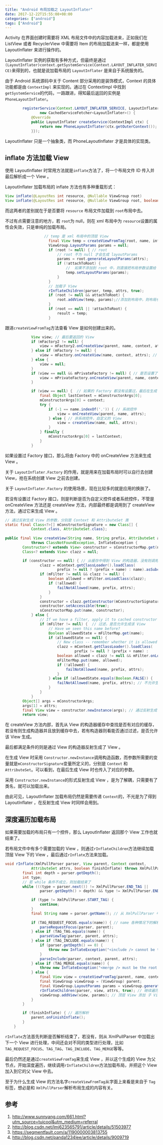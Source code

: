 ```yaml
---
title: "Android 布局加载之 LayoutInflater"
date: 2017-12-22T15:55:08+08:00
categories: ["android"]
tags: ["Android"]
---
```



Activity 在界面创建时需要将 XML 布局文件中的内容加载进来，正如我们在 ListView 或者 RecyclerView 中需要将 Item 的布局加载进来一样，都是使用 LayoutInflater 来进行操作的。

LayoutInflater 实例的获取有多种方式，但最终是通过`(LayoutInflater)context.getSystemService(Context.LAYOUT_INFLATER_SERVICE)`来得到的，也就是说加载布局的 `LayoutInflater` 是来自于系统服务的。

<!--more-->

由于 Android 系统源码中关于 Content 部分采用的是装饰模式，Context 的具体功能都是由 `ContextImpl` 来实现的。通过在 ContextImpl 中找到`getSystemService`的代码，一路跟进，得知最后返回的实例是`PhoneLayoutInflater`。

``` java
        registerService(Context.LAYOUT_INFLATER_SERVICE, LayoutInflater.class,
                new CachedServiceFetcher<LayoutInflater>() {
            @Override
            public LayoutInflater createService(ContextImpl ctx) {
                return new PhoneLayoutInflater(ctx.getOuterContext());
            }});
```
LayoutInflater 只是一个抽象类，而 PhoneLayoutInflater 才是具体的实现类。

## inflate 方法加载 View

使用 LayoutInflater 时常用方法就是`inflate`方法了，将一个布局文件 ID 传入并最后解析成一个 View 。

LayoutInflater 加载布局的 inflate 方法也有多种重载形式：
``` java
View inflate(@LayoutRes int resource, @Nullable ViewGroup root)
View inflate(@LayoutRes int resource, @Nullable ViewGroup root, boolean attachToRoot)
```

而这两者的差别就在于是否要将 `resource` 布局文件加载到 `root`布局中去。

不过有点需要注意的地方，若 `root`为 null，则在 xml 布局中为 `resource`设置的属性会失效，只是单纯的加载布局。
``` java
				  // temp 是 xml 布局中的顶层 View
                    final View temp = createViewFromTag(root, name, inflaterContext, attrs);
                    ViewGroup.LayoutParams params = null;
                    if (root != null) { // root 
	                    // root 不为 null 才会生成 layoutParams
                        params = root.generateLayoutParams(attrs);
                        if (!attachToRoot) {
							//  如果不添加到 root 中，则直接把布局参数设置给 temp
                            temp.setLayoutParams(params);
                        }
                    }
                    // 加载子 View 
					rInflateChildren(parser, temp, attrs, true);
                    if (root != null && attachToRoot) {
                        root.addView(temp, params);//添加到布局中，则布局参数用到 addView 中去
                    }
                    if (root == null || !attachToRoot) {
                        result = temp;
                    }
```

跟进`createViewFromTag`方法查看 View 是如何创建出来的。
``` java
			View view; // 最后要返回的 View
            if (mFactory2 != null) {
                view = mFactory2.onCreateView(parent, name, context, attrs); // 是否设置了 Factory2 
            } else if (mFactory != null) {
                view = mFactory.onCreateView(name, context, attrs); // 是否设置了 Factory
            } else {
                view = null;
            }
            if (view == null && mPrivateFactory != null) { // 是否设置了 PrivateFactory
                view = mPrivateFactory.onCreateView(parent, name, context, attrs);
            }

            if (view == null) {  // 如果的 Factory 都没有设置过，最后在生成 View
                final Object lastContext = mConstructorArgs[0];
                mConstructorArgs[0] = context;
                try {
                    if (-1 == name.indexOf('.')) { // 系统控件 
                        view = onCreateView(parent, name, attrs);
                    } else { // 非系统控件，自定义的 View 
                        view = createView(name, null, attrs);
                    }
                } finally {
                    mConstructorArgs[0] = lastContext;
                }
            }
```

如果设置过 Factory 接口，那么将由 Factory 中的 onCreateView 方法来生成 View 。

关于 `LayoutInflater.Factory` 的作用，就是用来在加载布局时可以自行去创建 View，抢在系统创建 View 之前去创建。

关于 `LayoutInflater.Factory` 的使用场景，现在比较多的就是应用的换肤了。

若没有设置过 Factory 接口，则是判断是否为自定义控件或者系统控件，不管是 onCreateView 方法还是 createView 方法，内部最终都是调用到了 createView 方法，通过它来生成 View 。

``` java
// 通过反射生成 View 的参数，分别是 Context 和 AttributeSet 类
static final Class<?>[] mConstructorSignature = new Class[] {
            Context.class, AttributeSet.class};
            
public final View createView(String name, String prefix, AttributeSet attrs)
            throws ClassNotFoundException, InflateException {
        Constructor<? extends View> constructor = sConstructorMap.get(name);
        Class<? extends View> clazz = null;

		if (constructor == null) { // 从缓存中得到 View 的构造器，没有则调用 getConstructor
                clazz = mContext.getClassLoader().loadClass(
                        prefix != null ? (prefix + name) : name).asSubclass(View.class);
                if (mFilter != null && clazz != null) {
                    boolean allowed = mFilter.onLoadClass(clazz);
                    if (!allowed) {
                        failNotAllowed(name, prefix, attrs);
                    }
                }
                constructor = clazz.getConstructor(mConstructorSignature);
                constructor.setAccessible(true);
                sConstructorMap.put(name, constructor);
            } else {
                // If we have a filter, apply it to cached constructor
                if (mFilter != null) {  // 过滤，是否允许生成该 View
                    // Have we seen this name before?
                    Boolean allowedState = mFilterMap.get(name);
                    if (allowedState == null) {
                        // New class -- remember whether it is allowed
                        clazz = mContext.getClassLoader().loadClass(
                                prefix != null ? (prefix + name) :                  name).asSubclass(View.class);
                        boolean allowed = clazz != null && mFilter.onLoadClass(clazz);
                        mFilterMap.put(name, allowed);
                        if (!allowed) {
                            failNotAllowed(name, prefix, attrs);
                        }
                    } else if (allowedState.equals(Boolean.FALSE)) {
                        failNotAllowed(name, prefix, attrs); // 不允许生成该 View
                    }
                }
            }
        Object[] args = mConstructorArgs;
        args[1] = attrs;
        final View view = constructor.newInstance(args); // 通过反射生成 View
		return view;
```

在 createView 方法内部，首先从 View 的构造器缓存中查找是否有对应的缓存，若没有则生成构造器并且放到缓存中去，若有构造器则看能否通过过滤，是否允许该 View 生成。

最后都满足条件的则是通过 View 的构造器反射生成了 View 。


在生成 View 时采用 `Constructor.newInstance`调用构造函数，而参数所需要的变量就是`mConstructorSignature`变量所定义的，分别是 `Context` 和 `AttributeSet`。可以看到，在最后生成 View 时也传入了对应的参数。

采用 `Constructor.newInstance`的形式反射生成 View ，是为了解耦，只需要有了类名，就可以加载出来。

由此可见，LayoutInflater 加载布局仍然是需要传递 `Context`的，不光是为了得到 LayoutInflater ，在反射生成 View 时同样会用到。



## 深度遍历加载布局

如果需要加载的布局只有一个控件，那么 LayoutInflater 返回那个 View 工作也就结束了。

若布局文件中有多个需要加载的 View ，则通过`rInflateChildren`方法继续加载顶层 View 下的 View ，最后通过`rInflate`方法来加载。

``` java
void rInflate(XmlPullParser parser, View parent, Context context,
            AttributeSet attrs, boolean finishInflate) throws XmlPullParserException, IOException {
        final int depth = parser.getDepth();
        int type;
		// 若 while 条件不成立，则加载结束了
        while (((type = parser.next()) != XmlPullParser.END_TAG ||
                parser.getDepth() > depth) && type != XmlPullParser.END_DOCUMENT) {

            if (type != XmlPullParser.START_TAG) {
                continue;
            }
            final String name = parser.getName(); // 从 XmlPullParser 中得到 name 出来解析
            
            if (TAG_REQUEST_FOCUS.equals(name)) { // name 各种情况下的解析
                parseRequestFocus(parser, parent);
            } else if (TAG_TAG.equals(name)) {
                parseViewTag(parser, parent, attrs);
            } else if (TAG_INCLUDE.equals(name)) {
                if (parser.getDepth() == 0) {
                    throw new InflateException("<include /> cannot be the root element");
                }
                parseInclude(parser, context, parent, attrs);
            } else if (TAG_MERGE.equals(name)) {
                throw new InflateException("<merge /> must be the root element");
            } else {
                final View view = createViewFromTag(parent, name, context, attrs);
                final ViewGroup viewGroup = (ViewGroup) parent;
                final ViewGroup.LayoutParams params = viewGroup.generateLayoutParams(attrs);
                rInflateChildren(parser, view, attrs, true); // 继续遍历
                viewGroup.addView(view, params); // 顶层 View 添加 子 View
            }
        }

        if (finishInflate) { // 遍历解析
            parent.onFinishInflate();
        }
    }
```
`rInflate`方法首先判断是否解析结束了，若没有，则从 XmlPullParser 中加载出下一个 View 进行处理，中间还会对不同的类型进行处理，比如`TAG_REQUEST_FOCUS`、`TAG_TAG`、`TAG_INCLUDE`、`TAG_MERGE`等等。

最后仍然还是通过`createViewFromTag`来生成 View ，并以这个生成的 View 为父节点，开始深度遍历，继续调用`rInflateChildren`方法加载布局，并把这个 View 加入到它的父 View 中去。

至于为什么生成 View 的方法名字`createViewFromTag`从字面上来看是来自于 `Tag`标签，想必是和 `XmlPullParser`解析布局生成的内容有关。



## 参考

1. http://www.sunnyang.com/661.html?utm_source=tuicool&utm_medium=referral
2. http://blog.csdn.net/lmj623565791/article/details/51503977
3. https://segmentfault.com/a/1190000003813755
4. http://blog.csdn.net/panda1234lee/article/details/9009719


